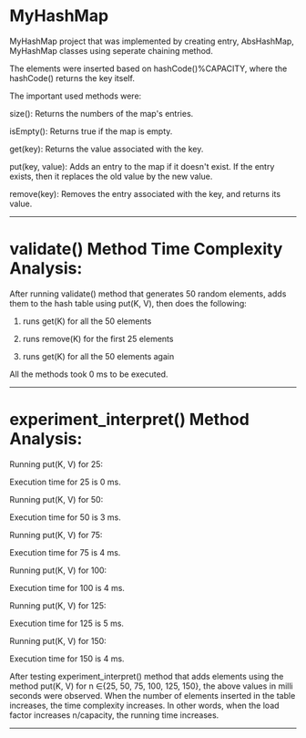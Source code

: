 # MyHashMap

MyHashMap project that was implemented by creating entry, AbsHashMap, MyHashMap classes using seperate chaining method. 

The elements were inserted based on hashCode()%CAPACITY, where the hashCode() returns the key itself.

The important used methods were:

size(): Returns the numbers of the map's entries.
      
isEmpty(): Returns true if the map is empty.
      
get(key): Returns the value associated with the key.
      
put(key, value): Adds an entry to the map if it doesn't exist. If the entry exists, then it replaces the old value by the new value.
      
remove(key): Removes the entry associated with the key, and returns its value.
    
-----------------------------------------------------------------------------------------------------------------------------------------

# validate() Method Time Complexity Analysis:

After running validate() method that generates 50 random elements, adds them to the hash table using put(K, V), then does the following:

1. runs get(K) for all the 50 elements

2. runs remove(K) for the first 25 elements

3. runs get(K) for all the 50 elements again

All the methods took 0 ms to be executed.

-----------------------------------------------------------------------------------------------------------------------------------------

# experiment_interpret() Method Analysis:

Running put(K, V) for 25: 

Execution time for 25 is 0 ms.

Running put(K, V) for 50: 

Execution time for 50 is 3 ms.

Running put(K, V) for 75: 

Execution time for 75 is 4 ms.

Running put(K, V) for 100: 

Execution time for 100 is 4 ms.

Running put(K, V) for 125: 

Execution time for 125 is 5 ms.

Running put(K, V) for 150: 

Execution time for 150 is 4 ms.

After testing experiment_interpret() method that adds elements using the method put(K, V) for n ∈{25, 50, 75, 100, 125, 150}, the above values in milli seconds were observed. When the number of elements inserted in the table increases, the time complexity increases. In other words, when the load factor increases n/capacity, the running time increases.

-----------------------------------------------------------------------------------------------------------------------------------------

